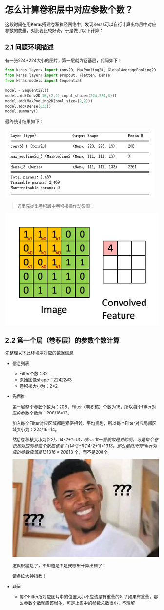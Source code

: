 # 怎么计算卷积层中对应参数个数？

这段时间在用Keras搭建卷积神经网络中，发现Keras可以自行计算出每层中对应参数的数量，对此我比较好奇，于是做了以下计算：

## 2.1 问题环境描述

有一张224*224大小的图片，第一层就为卷基层，代码如下：

```python
from keras.layers import Conv2D, MaxPooling2D, GlobalAveragePooling2D
from keras.layers import Dropout, Flatten, Dense
from keras.models import Sequential

model = Sequential()
model.add(Conv2D(16,(2,2),input_shape=(224,224,3)))
model.add(MaxPooling2D(pool_size=(2,2)))
model.add(Dense(133))
model.summary()
```

最终统计结果如下：

![](./imgs/neural-layer-params.png)


> 这里先抛出卷积层中卷积核操作动态图：

![](./imgs/neural-cell-2.gif)

## 2.2 第一个层（卷积层）的参数个数计算

先整理以下此环境中对应的数据信息

- 信息列表
    - Filter个数：32
    - 原始图像shape：224*224*3
    - 卷积核大小为：2*2

- 先倒推

    第一层整个参数个数为：208，Filter（卷积核）个数为16，所以每个Filter对应的参数个数为：208/16=13。

    加入每个Filter对应区域都是紧密相邻，平均规划，所以每个Filter对应局部区域大小为：224/16=14。

    然后卷积核大小为(2*2)，14-2+1=13，咦~~乍一看貌似是对的啊，可是每个卷积核对应的参数个数应该是：(14-2+1)*(14-2+1)=13*13。那么最终所有Filter对应的参数应该是13*13*16 = 208*13 个，而不是208个。

    ![](./imgs/nani.jpg)

    这就很尴尬了，不知道是不是我哪里计算出错了！

    请各位大神指教！


- 疑问

    - 每个Filter所对应图片中的位置大小不应该是有重叠的吗？如果有重叠，那么参数个数就应该增多，可是上图中的参数总数很小，不理解
    
